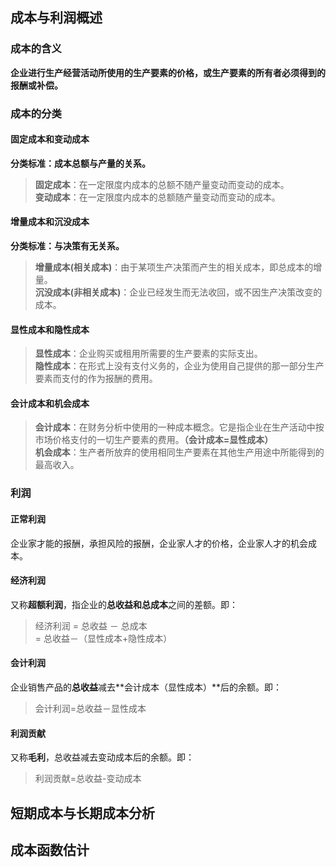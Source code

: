 ## 成本与利润概述

### 成本的含义
**企业进行生产经营活动所使用的<red>生产要素的价格</red>，或生产要素的所有者必须得到的<red>报酬或补偿</red>。**

### 成本的分类

#### 固定成本和变动成本
**分类标准：<red>成本总额与产量</red>的关系。**
>   **固定成本**：在一定限度内成本的总额<red>不随</red>产量变动而变动的成本。  
>   **变动成本**：在一定限度内成本的总额<red>随</red>产量变动而变动的成本。

#### 增量成本和沉没成本
**分类标准：与<red>决策</red>有无关系。**
>   **增量成本(相关成本)**：<red>由于某项生产决策</red>而产生的相关成本，即总成本的增量。  
>   **沉没成本(非相关成本)**：企业已经发生而无法收回，或<red>不因生产决策</red>改变的成本。

#### 显性成本和隐性成本
>   **显性成本**：企业购买或租用所需要的生产要素的<red>实际支出</red>。  
>   **隐性成本**：在形式上<red>没有支付义务</red>的，企业为使用自己提供的那一部分生产要素而支付的作为报酬的费用。

#### 会计成本和机会成本
>   **会计成本**：在财务分析中使用的一种成本概念。它是指企业在生产活动中按市场价格支付的一切生产要素的费用。**（会计成本=显性成本）**  
>   **机会成本**：生产者所放弃的使用相同生产要素在其他生产用途中所能得到的<red>最高收入</red>。

### 利润

#### 正常利润
企业家才能的报酬，承担风险的报酬，企业家人才的价格，企业家人才的机会成本。

#### 经济利润
又称**超额利润**，指企业的**总收益和总成本**之间的差额。即：
>   <red>经济利润 = 总收益 － 总成本</red>  
>   <red>= 总收益－（显性成本+隐性成本）</red>


#### 会计利润
企业销售产品的**总收益**减去**会计成本（显性成本）**后的余额。即：
>   <red>会计利润=总收益－显性成本</red>  

#### 利润贡献
又称**毛利**，<red>总收益</red>减去<red>变动成本</red>后的余额。即：
>   <red>利润贡献=总收益-变动成本</red>

## 短期成本与长期成本分析

## 成本函数估计
